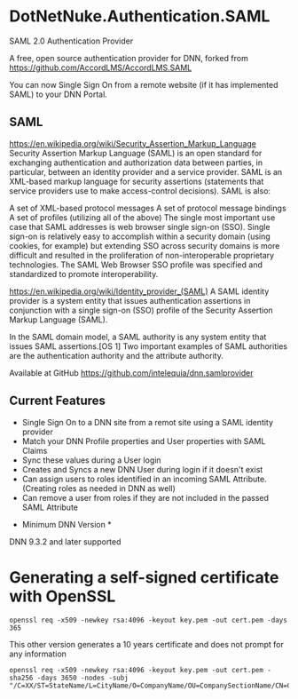 # DotNetNuke.Authentication.SAML
SAML 2.0 Authentication Provider

A free, open source authentication provider for DNN, forked from https://github.com/AccordLMS/AccordLMS.SAML

You can now Single Sign On from a remote website (if it has implemented SAML) to your DNN Portal.

## SAML
https://en.wikipedia.org/wiki/Security_Assertion_Markup_Language
Security Assertion Markup Language (SAML) is an open standard for exchanging authentication and authorization data between parties, in particular, between an identity provider and a service provider. SAML is an XML-based markup language for security assertions (statements that service providers use to make access-control decisions). SAML is also:

A set of XML-based protocol messages
A set of protocol message bindings
A set of profiles (utilizing all of the above)
The single most important use case that SAML addresses is web browser single sign-on (SSO). Single sign-on is relatively easy to accomplish within a security domain (using cookies, for example) but extending SSO across security domains is more difficult and resulted in the proliferation of non-interoperable proprietary technologies. The SAML Web Browser SSO profile was specified and standardized to promote interoperability.

https://en.wikipedia.org/wiki/Identity_provider_(SAML)
A SAML identity provider is a system entity that issues authentication assertions in conjunction with a single sign-on (SSO) profile of the Security Assertion Markup Language (SAML).

In the SAML domain model, a SAML authority is any system entity that issues SAML assertions.[OS 1] Two important examples of SAML authorities are the authentication authority and the attribute authority.

Available at GitHub
https://github.com/intelequia/dnn.samlprovider

## Current Features
- Single Sign On to a DNN site from a remot site using a SAML identity provider
- Match your DNN Profile properties and User properties with SAML Claims
- Sync these values during a User login 
- Creates and Syncs a new DNN User during login if it doesn't exist
- Can assign users to roles identified in an incoming SAML Attribute.  (Creating roles as needed in DNN as well)
- Can remove a user from roles if they are not included in the passed SAML Attribute

* Minimum DNN Version *

DNN 9.3.2 and later supported

# Generating a self-signed certificate with OpenSSL
```
openssl req -x509 -newkey rsa:4096 -keyout key.pem -out cert.pem -days 365
```

This other version generates a 10 years certificate and does not prompt for any information
```
openssl req -x509 -newkey rsa:4096 -keyout key.pem -out cert.pem -sha256 -days 3650 -nodes -subj "/C=XX/ST=StateName/L=CityName/O=CompanyName/OU=CompanySectionName/CN=CommonNameOrHostname"
```

